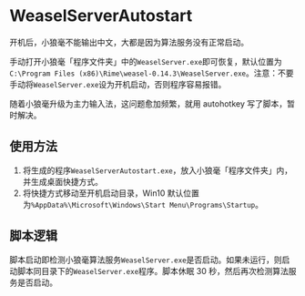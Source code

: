 # WeaselServerAutostart
开机后，小狼毫不能输出中文，大都是因为算法服务没有正常启动。

手动打开小狼毫「程序文件夹」中的`WeaselServer.exe`即可恢复，默认位置为`C:\Program Files (x86)\Rime\weasel-0.14.3\WeaselServer.exe`。注意：不要手动将`WeaselServer.exe`设为开机启动，否则程序容易报错。

随着小狼毫升级为主力输入法，这问题愈加频繁，就用 autohotkey 写了脚本，暂时解决。

## 使用方法
1. 将生成的程序`WeaselServerAutostart.exe`，放入小狼毫「程序文件夹」内，并生成桌面快捷方式。
2. 将快捷方式移动至开机启动目录，Win10 默认位置为`%AppData%\Microsoft\Windows\Start Menu\Programs\Startup`。

## 脚本逻辑
脚本启动即检测小狼毫算法服务`WeaselServer.exe`是否启动。如果未运行，则启动脚本同目录下的`WeaselServer.exe`程序。脚本休眠 30 秒，然后再次检测算法服务是否启动。
